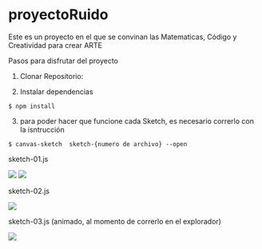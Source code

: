 # proyectoRuido
Este es un proyecto en el que se convinan las Matematicas, Código y Creatividad para crear ARTE

Pasos para disfrutar del proyecto

1. Clonar Repositorio:

2. Instalar dependencias

```$ npm install```

3. para poder hacer que funcione cada Sketch, es necesario correrlo con la isntrucción

```$ canvas-sketch  sketch-{numero de archivo} --open```

sketch-01.js

<img src= '/Users/edgartapia/Documents/domestika/CreativeJSD/sketches/output/01/2021.10.10-00.02.25.png'>

<img src = '/Users/edgartapia/Documents/domestika/CreativeJSD/sketches/output/01/2021.10.10-00.23.51.png'>

sketch-02.js

<img src='/Users/edgartapia/Documents/domestika/CreativeJSD/sketches/output/02/2021.10.12-12.29.07.png'>

sketch-03.js (animado, al momento de correrlo en el explorador)

<img src = '/Users/edgartapia/Documents/domestika/CreativeJSD/sketches/output/03/2021.10.12-18.45.22.png'>